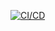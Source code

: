 [![CI/CD](https://github.com/KubEF/matrix-lib/actions/workflows/CI.yaml/badge.svg)](https://github.com/KubEF/matrix-lib/actions/workflows/CI.yaml)
